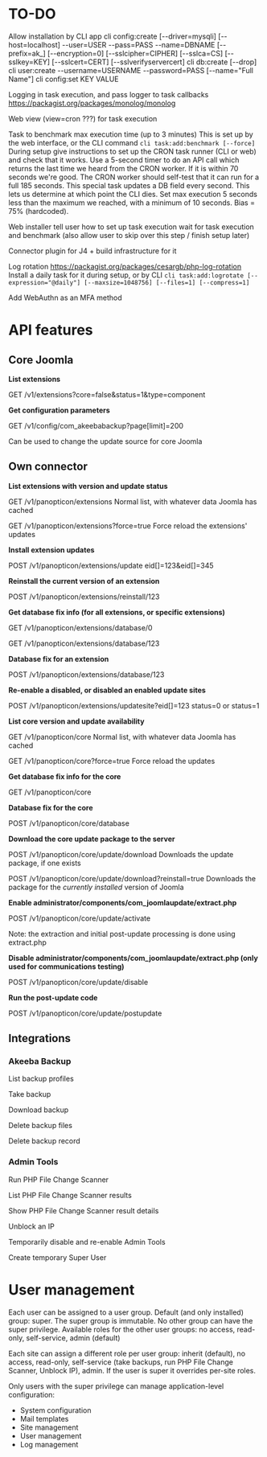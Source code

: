 # TO-DO

Allow installation by CLI app
    cli config:create [--driver=mysqli] [--host=localhost] --user=USER --pass=PASS --name=DBNAME
        [--prefix=ak_] [--encryption=0] [--sslcipher=CIPHER] [--sslca=CS] [--sslkey=KEY] [--sslcert=CERT]
        [--sslverifyservercert]
    cli db:create [--drop]
    cli user:create --username=USERNAME --password=PASS [--name="Full Name"]
    cli config:set KEY VALUE

Logging in task execution, and pass logger to task callbacks
    https://packagist.org/packages/monolog/monolog

Web view (view=cron ???) for task execution

Task to benchmark max execution time (up to 3 minutes)
    This is set up by the web interface, or the CLI command `cli task:add:benchmark [--force]`
    During setup give instructions to set up the CRON task runner (CLI or web) and check that it works.
    Use a 5-second timer to do an API call which returns the last time we heard from the CRON worker.
    If it is within 70 seconds we're good.
    The CRON worker should self-test that it can run for a full 185 seconds.
    This special task updates a DB field every second. This lets us determine at which point the CLI dies.
    Set max execution 5 seconds less than the maximum we reached, with a minimum of 10 seconds. Bias = 75% (hardcoded).

Web installer
    tell user how to set up task execution
    wait for task execution and benchmark (also allow user to skip over this step / finish setup later)

Connector plugin for J4 + build infrastructure for it

Log rotation https://packagist.org/packages/cesargb/php-log-rotation
    Install a daily task for it during setup, or by CLI `cli task:add:logrotate [--expression="@daily"] [--maxsize=1048756] [--files=1] [--compress=1]`

Add WebAuthn as an MFA method

# API features

## Core Joomla

**List extensions**

GET /v1/extensions?core=false&status=1&type=component

**Get configuration parameters**

GET /v1/config/com_akeebabackup?page[limit]=200

Can be used to change the update source for core Joomla

## Own connector

**List extensions with version and update status**

GET /v1/panopticon/extensions
    Normal list, with whatever data Joomla has cached

GET /v1/panopticon/extensions?force=true
    Force reload the extensions' updates

**Install extension updates**

POST /v1/panopticon/extensions/update
eid[]=123&eid[]=345

**Reinstall the current version of an extension**

POST /v1/panopticon/extensions/reinstall/123

**Get database fix info (for all extensions, or specific extensions)**

GET /v1/panopticon/extensions/database/0

GET /v1/panopticon/extensions/database/123

**Database fix for an extension**

POST /v1/panopticon/extensions/database/123

**Re-enable a disabled, or disabled an enabled update sites**

POST /v1/panopticon/extensions/updatesite?eid[]=123
status=0 or status=1

**List core version and update availability**

GET /v1/panopticon/core
    Normal list, with whatever data Joomla has cached

GET /v1/panopticon/core?force=true
    Force reload the updates

**Get database fix info for the core**

GET /v1/panopticon/core

**Database fix for the core**

POST /v1/panopticon/core/database

**Download the core update package to the server**

POST /v1/panopticon/core/update/download
    Downloads the update package, if one exists

POST /v1/panopticon/core/update/download?reinstall=true
    Downloads the package for the _currently installed_ version of Joomla

**Enable administrator/components/com_joomlaupdate/extract.php**

POST /v1/panopticon/core/update/activate

Note: the extraction and initial post-update processing is done using extract.php

**Disable administrator/components/com_joomlaupdate/extract.php (only used for communications testing)**

POST /v1/panopticon/core/update/disable

**Run the post-update code**

POST /v1/panopticon/core/update/postupdate

## Integrations

### Akeeba Backup

List backup profiles

Take backup

Download backup

Delete backup files

Delete backup record

### Admin Tools

Run PHP File Change Scanner

List PHP File Change Scanner results

Show PHP File Change Scanner result details

Unblock an IP

Temporarily disable and re-enable Admin Tools

Create temporary Super User

# User management

Each user can be assigned to a user group. Default (and only installed) group: super. The super group is immutable. No other group can have the super privilege. Available roles for the other user groups: no access, read-only, self-service, admin (default)

Each site can assign a different role per user group: inherit (default), no access, read-only, self-service (take backups, run PHP File Change Scanner, Unblock IP), admin. If the user is super it overrides per-site roles.

Only users with the super privilege can manage application-level configuration:
- System configuration
- Mail templates
- Site management
- User management
- Log management